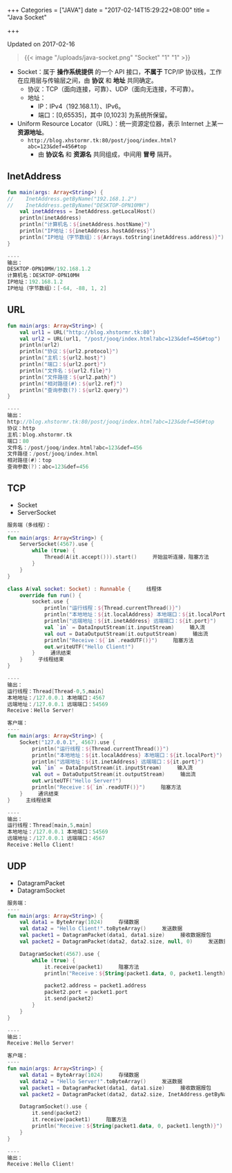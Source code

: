 +++
Categories = ["JAVA"]
date = "2017-02-14T15:29:22+08:00"
title = "Java Socket"

+++

<!--more-->

Updated on 2017-02-16

> {{< image "/uploads/java-socket.png" "Socket" "1" "1" >}}

* Socket：属于 **操作系统提供** 的一个 API 接口，**不属于** TCP/IP 协议栈，工作在应用层与传输层之间，由 **协议** 和 **地址** 共同确定。
  * 协议：TCP（面向连接，可靠）、UDP（面向无连接，不可靠）。
  * 地址：
      * IP：IPv4（192.168.1.1）、IPv6。
      * 端口：[0,65535]，其中 [0,1023] 为系统所保留。
* Uniform Resource Locator（URL）：统一资源定位器，表示 Internet 上某一 **资源地址**。
  * `http://blog.xhstormr.tk:80/post/jooq/index.html?abc=123&def=456#top`
      * 由 **协议名** 和 **资源名** 共同组成，中间用 **冒号** 隔开。

## InetAddress
```kotlin
fun main(args: Array<String>) {
//    InetAddress.getByName("192.168.1.2")
//    InetAddress.getByName("DESKTOP-OPN10MH")
    val inetAddress = InetAddress.getLocalHost()
    println(inetAddress)
    println("计算机名：${inetAddress.hostName}")
    println("IP地址：${inetAddress.hostAddress}")
    println("IP地址（字节数组）：${Arrays.toString(inetAddress.address)}")
}

----
输出：
DESKTOP-OPN10MH/192.168.1.2
计算机名：DESKTOP-OPN10MH
IP地址：192.168.1.2
IP地址（字节数组）：[-64, -88, 1, 2]
```

## URL
```kotlin
fun main(args: Array<String>) {
    val url1 = URL("http://blog.xhstormr.tk:80")
    val url2 = URL(url1, "/post/jooq/index.html?abc=123&def=456#top")
    println(url2)
    println("协议：${url2.protocol}")
    println("主机：${url2.host}")
    println("端口：${url2.port}")
    println("文件名：${url2.file}")
    println("文件路径：${url2.path}")
    println("相对路径(#)：${url2.ref}")
    println("查询参数(?)：${url2.query}")
}

----
输出：
http://blog.xhstormr.tk:80/post/jooq/index.html?abc=123&def=456#top
协议：http
主机：blog.xhstormr.tk
端口：80
文件名：/post/jooq/index.html?abc=123&def=456
文件路径：/post/jooq/index.html
相对路径(#)：top
查询参数(?)：abc=123&def=456
```

## TCP
* Socket
* ServerSocket

```kotlin
服务端（多线程）：
----
fun main(args: Array<String>) {
    ServerSocket(4567).use {
        while (true) {
            Thread(A(it.accept())).start()     开始监听连接，阻塞方法
        }
    }
}

class A(val socket: Socket) : Runnable {     线程体
    override fun run() {
        socket.use {
            println("运行线程：${Thread.currentThread()}")
            println("本地地址：${it.localAddress} 本地端口：${it.localPort}")
            println("远端地址：${it.inetAddress} 远端端口：${it.port}")
            val `in` = DataInputStream(it.inputStream)     输入流
            val out = DataOutputStream(it.outputStream)     输出流
            println("Receive：${`in`.readUTF()}")     阻塞方法
            out.writeUTF("Hello Client!")
        }     通讯结束
    }     子线程结束
}

----
输出：
运行线程：Thread[Thread-0,5,main]
本地地址：/127.0.0.1 本地端口：4567
远端地址：/127.0.0.1 远端端口：54569
Receive：Hello Server!
```

```kotlin
客户端：
----
fun main(args: Array<String>) {
    Socket("127.0.0.1", 4567).use {
        println("运行线程：${Thread.currentThread()}")
        println("本地地址：${it.localAddress} 本地端口：${it.localPort}")
        println("远端地址：${it.inetAddress} 远端端口：${it.port}")
        val `in` = DataInputStream(it.inputStream)     输入流
        val out = DataOutputStream(it.outputStream)     输出流
        out.writeUTF("Hello Server!")
        println("Receive：${`in`.readUTF()}")     阻塞方法
    }     通讯结束
}     主线程结束

----
输出：
运行线程：Thread[main,5,main]
本地地址：/127.0.0.1 本地端口：54569
远端地址：/127.0.0.1 远端端口：4567
Receive：Hello Client!
```

## UDP
* DatagramPacket
* DatagramSocket

```kotlin
服务端：
----
fun main(args: Array<String>) {
    val data1 = ByteArray(1024)     存储数据
    val data2 = "Hello Client!".toByteArray()     发送数据
    val packet1 = DatagramPacket(data1, data1.size)     接收数据报包
    val packet2 = DatagramPacket(data2, data2.size, null, 0)     发送数据报包（地址和端口未指定）

    DatagramSocket(4567).use {
        while (true) {
            it.receive(packet1)     阻塞方法
            println("Receive：${String(packet1.data, 0, packet1.length)}")

            packet2.address = packet1.address
            packet2.port = packet1.port
            it.send(packet2)
        }
    }
}

----
输出：
Receive：Hello Server!
```

```kotlin
客户端：
----
fun main(args: Array<String>) {
    val data1 = ByteArray(1024)     存储数据
    val data2 = "Hello Server!".toByteArray()     发送数据
    val packet1 = DatagramPacket(data1, data1.size)     接收数据报包
    val packet2 = DatagramPacket(data2, data2.size, InetAddress.getByName("127.0.0.1"), 4567)     发送数据报包

    DatagramSocket().use {
        it.send(packet2)
        it.receive(packet1)     阻塞方法
        println("Receive：${String(packet1.data, 0, packet1.length)}")
    }
}

----
输出：
Receive：Hello Client!
```
